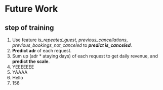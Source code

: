 # Future Work
## step of training
1. Use feature *is_repeated_guest*, *previous_cancellations*, *previous_bookings_not_canceled* to ***predict is_canceled***.
2. **Predict adr** of each request.
3. Sum up (adr * ataying days) of each request to get daily revenue, and **predict the scale**.
99. YEEEEEEE
100. YAAAA
101. Hello
102. 156
